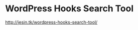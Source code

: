 WordPress Hooks Search Tool
===========================

<http://jesin.tk/wordpress-hooks-search-tool/>
